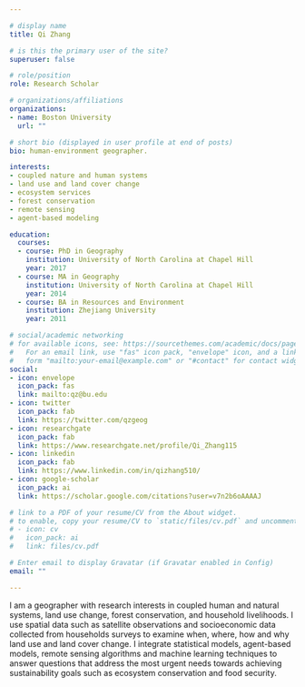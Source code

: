 ```yaml
---

# display name
title: Qi Zhang

# is this the primary user of the site?
superuser: false

# role/position
role: Research Scholar

# organizations/affiliations
organizations:
- name: Boston University
  url: ""

# short bio (displayed in user profile at end of posts)
bio: human-environment geographer. 

interests:
- coupled nature and human systems
- land use and land cover change
- ecosystem services
- forest conservation
- remote sensing
- agent-based modeling

education:
  courses:
  - course: PhD in Geography
    institution: University of North Carolina at Chapel Hill
    year: 2017
  - course: MA in Geography
    institution: University of North Carolina at Chapel Hill
    year: 2014
  - course: BA in Resources and Environment
    institution: Zhejiang University
    year: 2011

# social/academic networking
# for available icons, see: https://sourcethemes.com/academic/docs/page-builder/#icons
#   For an email link, use "fas" icon pack, "envelope" icon, and a link in the
#   form "mailto:your-email@example.com" or "#contact" for contact widget.
social:
- icon: envelope
  icon_pack: fas
  link: mailto:qz@bu.edu
- icon: twitter
  icon_pack: fab
  link: https://twitter.com/qzgeog
- icon: researchgate
  icon_pack: fab
  link: https://www.researchgate.net/profile/Qi_Zhang115
- icon: linkedin
  icon_pack: fab
  link: https://www.linkedin.com/in/qizhang510/
- icon: google-scholar
  icon_pack: ai
  link: https://scholar.google.com/citations?user=v7n2b6oAAAAJ

# link to a PDF of your resume/CV from the About widget.
# to enable, copy your resume/CV to `static/files/cv.pdf` and uncomment the lines below.
# - icon: cv
#   icon_pack: ai
#   link: files/cv.pdf

# Enter email to display Gravatar (if Gravatar enabled in Config)
email: ""

---
```


I am a geographer with research interests in coupled human and natural systems, land use change, forest conservation, and household livelihoods. 
I use spatial data such as satellite observations and socioeconomic data collected from households surveys to examine when, where, how and why land use and land cover change. 
I integrate statistical models, agent-based models, remote sensing algorithms and machine learning techniques 
to answer questions that address the most urgent needs towards achieving sustainability goals such as ecosystem conservation and food security.

